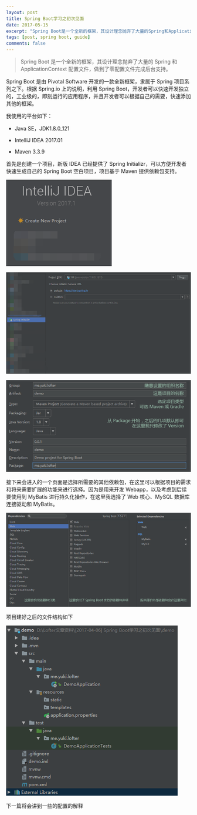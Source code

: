 ```yaml
---
layout: post
title: Spring Boot学习之初次见面
date: 2017-05-15
excerpt: "Spring Boot是一个全新的框架，其设计理念抛弃了大量的Spring和ApplicationContext配置文件，做到了零配置文件完成后台支持。"
tags: [post, spring boot, guide]
comments: false
---
```


> Spring Boot 是一个全新的框架，其设计理念抛弃了大量的 Spring 和 ApplicationContext 配置文件，做到了零配置文件完成后台支持。

Spring Boot 是由 Pivotal Software 开发的一款全新框架，隶属于 Spring 项目系列之下。根据 Spring.io 上的说明，利用 Spring Boot，开发者可以快速开发独立的，工业级的，即刻运行的应用程序，并且开发者可以根据自己的需要，快速添加其他的框架。

我使用的平台如下：

-   Java SE，JDK1.8.0_121

-   IntelliJ IDEA 2017.01

-   Maven 3.3.9

首先是创建一个项目，新版 IDEA 已经提供了 Spring Initializr，可以方便开发者快速生成自己的 Spring Boot 空白项目，项目基于 Maven 提供依赖包支持。

![pic-01](/assets/img/postPictures/2017-05-15-HelloSpringBoot/pic-01.png)

![pic-02](/assets/img/postPictures/2017-05-15-HelloSpringBoot/pic-02.png)

![pic-03](/assets/img/postPictures/2017-05-15-HelloSpringBoot/pic-03.png)

接下来会进入的一个页面是选择所需要的其他依赖包，在这里可以根据项目的需求和将来需要扩展的功能来进行选择。因为是用来开发 Webapp，以及考虑到后续要使用到 MyBatis 进行持久化操作，在这里我选择了 Web 核心、MySQL 数据库连接驱动和 MyBatis。

![pic-04](/assets/img/postPictures/2017-05-15-HelloSpringBoot/pic-04.png)

项目建好之后的文件结构如下

![pic-05](/assets/img/postPictures/2017-05-15-HelloSpringBoot/pic-05.png)

下一篇将会讲到一些的配置的解释
